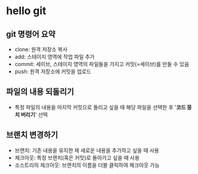 # hello git

## git 명령어 요약

- clone: 원격 저장소 복사
- add: 스테이지 영역에 작업 파일 추가
- commit: 세이브, 스테이지 영역의 파일들을 가지고 커밋(=세이브)를 만들 수 있음
- push: 원격 저장소에 커밋을 업로드

## 파일의 내용 되돌리기
- 특정 파일의 내용을 마지막 커밋으로 돌리고 싶을 때 해당 파일을 선택한 후 '**코드 뭉치 버리기**' 선택

## 브랜치 변경하기
- 브랜치: 기존 내용을 유지한 체 새로운 내용을 추가하고 싶을 때 사용
- 체크아웃: 특정 브랜치(혹은 커밋)로 돌아가고 싶을 때 사용
- 소스트리의 체크아웃: 브랜치의 이름을 더블 클릭하여 체크아웃 가능